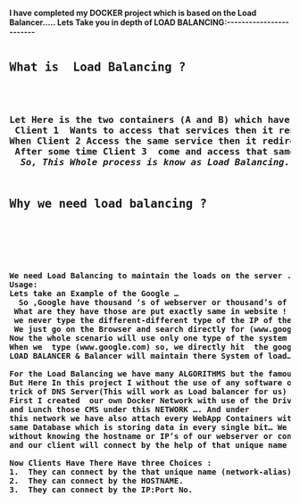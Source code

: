 <b>I have completed my DOCKER  project which is based on the Load Balancer…..
    Lets Take you in depth of LOAD BALANCING:------------------------</b> 
<pre>
<h2>What is  Load Balancing ?</h2>

<h3>Let Here is the two containers (A and B) which have same clients and also providing services but as ;
 Client 1  Wants to access that services then it render to the container A….
When Client 2 Access the same service then it redirected to the container B ….
 After some time Client 3  come and access that same  service  then he redirected to container A…… 
  <b><i>So, This Whole process is know as Load Balancing.</b></i> 
<h2>
Why we need load balancing ?
  </h2>
 <h4>
We need Load Balancing to maintain the loads on the server .
Usage: 
Lets take an Example of the Google …
  So ,Google have thousand ‘s of webserver or thousand’s of IP’s and all the IP’s 
 What are they have those are put exactly same in website ! But as we are  the client
 we never type the different-different type of the IP of the GOOGLE !!
 We just go on the Browser and search directly for (www.google.com) . 
Now the whole scenario will use only one type of the system called LOAD-BALANCER.
When we  type (www.google.com) so, we directly hit  the google internal 
LOAD BALANCER & Balancer will maintain there System of load……    

For the Load Balancing we have many ALGORITHMS but the famous one is ROUND ROBIN….
But Here In this project I without the use of any software or Devices I used an 
trick of DNS Server(This will work as Load balancer for us) ..
First I created  our own Docker Network with use of the Driver called BRIDGE….. 
and Lunch those CMS under this NETWORK …. And under 
this network we have also attach every WebApp Containers with the 
same Database which is storing data in every single bit… We have also done one thing that 
without knowing the hostname or IP’s of our webserver or container we have provided one unique name 
and our client will connect by the help of that unique name  and  that unique name will update the DNS. 

Now Clients Have There Have three Choices : 
1.	They can connect by the that unique name (network-alias).
2.	They can connect by the HOSTNAME.
3.	They can connect by the IP:Port No.  
  </h4>
  </pre>

